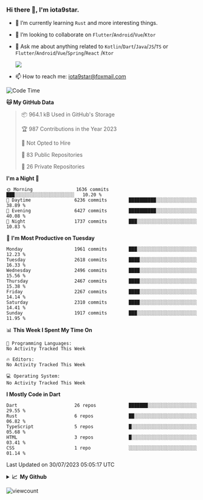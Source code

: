 ### Hi there 👋, I'm iota9star.

- 🌱 I’m currently learning `Rust` and more interesting things.
- 👯 I’m looking to collaborate on `Flutter`/`Android`/`Vue`/`Ktor`
- 💬 Ask me about anything related to `Kotlin`/`Dart`/`Java`/`JS`/`TS` or `Flutter`/`Android`/`Vue`/`Spring`/`React`
  /`Ktor`
  
  ![](https://github-readme-stats.vercel.app/api/top-langs?username=iota9star&show_icons=true&locale=en&layout=compact)
  
- 📫 How to reach me: [iota9star@foxmail.com](iota9star@foxmail.com)


<!--START_SECTION:waka-->
![Code Time](http://img.shields.io/badge/Code%20Time-3%2C090%20hrs%2054%20mins-blue)

**🐱 My GitHub Data** 

> 📦 964.1 kB Used in GitHub's Storage 
 > 
> 🏆 987 Contributions in the Year 2023
 > 
> 🚫 Not Opted to Hire
 > 
> 📜 83 Public Repositories 
 > 
> 🔑 26 Private Repositories 
 > 
**I'm a Night 🦉** 

```text
🌞 Morning                1636 commits        ███░░░░░░░░░░░░░░░░░░░░░░   10.20 % 
🌆 Daytime                6236 commits        ██████████░░░░░░░░░░░░░░░   38.89 % 
🌃 Evening                6427 commits        ██████████░░░░░░░░░░░░░░░   40.08 % 
🌙 Night                  1737 commits        ███░░░░░░░░░░░░░░░░░░░░░░   10.83 % 
```
📅 **I'm Most Productive on Tuesday** 

```text
Monday                   1961 commits        ███░░░░░░░░░░░░░░░░░░░░░░   12.23 % 
Tuesday                  2618 commits        ████░░░░░░░░░░░░░░░░░░░░░   16.33 % 
Wednesday                2496 commits        ████░░░░░░░░░░░░░░░░░░░░░   15.56 % 
Thursday                 2467 commits        ████░░░░░░░░░░░░░░░░░░░░░   15.38 % 
Friday                   2267 commits        ████░░░░░░░░░░░░░░░░░░░░░   14.14 % 
Saturday                 2310 commits        ████░░░░░░░░░░░░░░░░░░░░░   14.41 % 
Sunday                   1917 commits        ███░░░░░░░░░░░░░░░░░░░░░░   11.95 % 
```


📊 **This Week I Spent My Time On** 

```text
💬 Programming Languages: 
No Activity Tracked This Week

🔥 Editors: 
No Activity Tracked This Week

💻 Operating System: 
No Activity Tracked This Week
```

**I Mostly Code in Dart** 

```text
Dart                     26 repos            ███████░░░░░░░░░░░░░░░░░░   29.55 % 
Rust                     6 repos             ██░░░░░░░░░░░░░░░░░░░░░░░   06.82 % 
TypeScript               5 repos             █░░░░░░░░░░░░░░░░░░░░░░░░   05.68 % 
HTML                     3 repos             █░░░░░░░░░░░░░░░░░░░░░░░░   03.41 % 
CSS                      1 repo              ░░░░░░░░░░░░░░░░░░░░░░░░░   01.14 % 
```




 Last Updated on 30/07/2023 05:05:17 UTC
<!--END_SECTION:waka-->

<details>
  <summary><b>📈&nbsp;&nbsp;My Github</b></summary>
  <br>
  <img src='https://github-profile-trophy.vercel.app/?username=iota9star'>
  <img src='https://bad-apple-github-readme.vercel.app/api?show_bg=1&username=iota9star&hide_title=true'>
  <img src='http://cr-skills-chart-widget.azurewebsites.net/api/api?username=iota9star'>
  <img src='https://github-readme-stats.vercel.app/api/wakatime?username=iota9star&layout=compact'>
</details>


![viewcount](https://count.getloli.com/get/@iota9star?theme=rule34)
